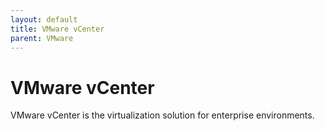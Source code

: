 ```yaml
---
layout: default
title: VMware vCenter
parent: VMware
---
```


# VMware vCenter

VMware vCenter is the virtualization solution for enterprise environments.

